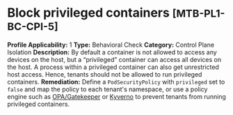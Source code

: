 # Block privileged containers <small>[MTB-PL1-BC-CPI-5] </small>
**Profile Applicability:** 
1
**Type:** 
Behavioral Check
**Category:** 
Control Plane Isolation 
**Description:** 
By default a container is not allowed to access any devices on the host, but a “privileged” container can access all devices on the host. A process within a privileged container can also get unrestricted host access. Hence, tenants should not be allowed to run privileged containers. 
**Remediation:**
Define a `PodSecurityPolicy` with `privileged` set to `false` and map the policy to each tenant&#39;s namespace, or use a policy engine such as [OPA/Gatekeeper](https://github.com/open-policy-agent/gatekeeper) or [Kyverno](https://kyverno.io) to prevent tenants from running privileged containers.

